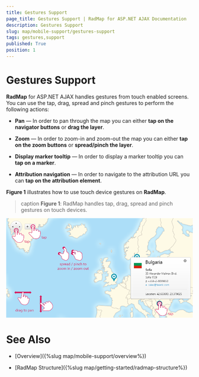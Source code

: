 ```yaml
---
title: Gestures Support
page_title: Gestures Support | RadMap for ASP.NET AJAX Documentation
description: Gestures Support
slug: map/mobile-support/gestures-support
tags: gestures,support
published: True
position: 1
---
```


# Gestures Support

**RadMap** for ASP.NET AJAX handles gestures from touch enabled screens. You can use the tap, drag, spread and pinch gestures to perform the following actions:

* **Pan** — In order to pan through the map you can either **tap on the navigator buttons** or **drag the layer**.

* **Zoom** — In order to zoom-in and zoom-out the map you can either **tap on the zoom buttons** or **spread/pinch the layer**.

* **Display marker tooltip** — In order to display a marker tooltip you can **tap on a marker**.

* **Attribution navigation** — In order to navigate to the attribution URL you can **tap on the attribution element**.

**Figure 1** illustrates how to use touch device gestures on **RadMap**.

>caption **Figure 1**: RadMap handles tap, drag, spread and pinch gestures on touch devices.

![Map Touch Gestures](images/Map_TouchGestures.png)

# See Also

 * [Overview]({%slug map/mobile-support/overview%})

 * [RadMap Structure]({%slug map/getting-started/radmap-structure%})

